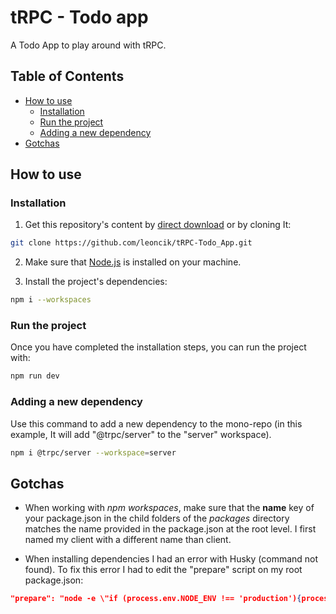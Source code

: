 # tRPC - Todo app

A Todo App to play around with tRPC.

## Table of Contents

- [How to use](#how-to-use)
  - [Installation](#installation)
  - [Run the project](#run-the-project)
  - [Adding a new dependency](#adding-a-new-dependency)
- [Gotchas](#gotchas)


## How to use

### Installation

1. Get this repository's content by [direct download](https://github.com/leoncik/tRPC-Todo_App/archive/refs/heads/master.zip) or by cloning It:

```sh
git clone https://github.com/leoncik/tRPC-Todo_App.git
```

2. Make sure that [Node.js](https://nodejs.org/en/) is installed on your machine.

3. Install the project's dependencies:

```sh
npm i --workspaces
```

### Run the project

Once you have completed the installation steps, you can run the project with:

```sh
npm run dev
```

### Adding a new dependency

Use this command to add a new dependency to the mono-repo (in this example, It will add "@trpc/server" to the "server" workspace).

```sh
npm i @trpc/server --workspace=server
```

## Gotchas

-   When working with _npm workspaces_, make sure that the **name** key of your package.json in the child folders of the _packages_ directory matches the name provided in the package.json at the root level. I first named my client with a different name than client.

- When installing dependencies I had an error with Husky (command not found). To fix this error I had to edit the "prepare" script on my root package.json:

```json
"prepare": "node -e \"if (process.env.NODE_ENV !== 'production'){process.exit(1)} \" || husky install",
```
